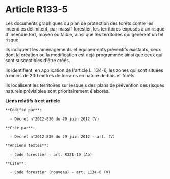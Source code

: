 # Article R133-5

Les documents graphiques du plan de protection des forêts contre les incendies délimitent, par massif forestier, les
territoires exposés à un risque d'incendie fort, moyen ou faible, ainsi que les territoires qui génèrent un tel risque.

Ils indiquent les aménagements et équipements préventifs existants, ceux dont la création ou la modification est déjà
programmée ainsi que ceux qui sont susceptibles d'être créés.

Ils identifient, en application de l'article L. 134-6, les zones qui sont situées à moins de 200 mètres de terrains en nature
de bois et forêts.

Ils localisent les territoires sur lesquels des plans de prévention des risques naturels prévisibles sont prioritairement
élaborés.

**Liens relatifs à cet article**

	**Codifié par**:

	  - Décret n°2012-836 du 29 juin 2012 (V)

	**Créé par**:

	  - Décret n°2012-836 du 29 juin 2012 - art. (V)

	**Anciens textes**:

	  - Code forestier - art. R321-19 (Ab)

	**Cite**:

	  - Code forestier (nouveau) - art. L134-6 (V)
